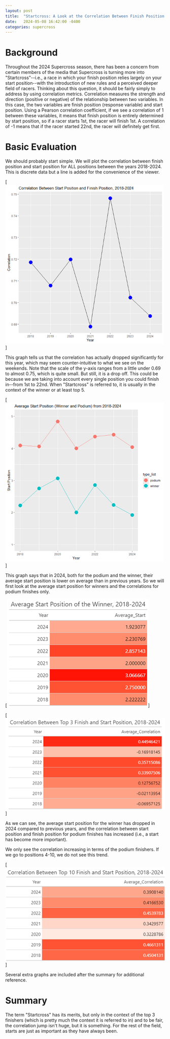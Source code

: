 ```yaml
---
layout: post
title:  "Startcross: A Look at the Correlation Between Finish Position and Start Position in Supercross"
date:   2024-05-08 16:42:00 -0400
categories: supercross
---
```

# Background
Throughout the 2024 Supercross season, there has been a concern from certain members of the media that Supercross is turning more into "Startcross"--i.e., a race in which your finish position relies largely on your start position--with the introduction of new rules and a perceived deeper field of racers. Thinking about this question, it should be fairly simply to address by using correlation metrics. Correlation measures the strength and direction (positive or negative) of the relationship between two variables. In this case, the two variables are finish position (response variable) and start position. Using a Pearson correlation coefficient, if we see a correlation of 1 between these variables, it means that finish position is entirely determined by start position, so if a racer starts 1st, the racer will finish 1st. A correlation of -1 means that if the racer started 22nd, the racer will definitely get first.

# Basic Evaluation
We should probably start simple. We will plot the correlation between finish position and start position for ALL positions between the years 2018-2024. This is discrete data but a line is added for the convenience of the viewer.

[![](../images/startcross/corr_allyears.png)]

This graph tells us that the correlation has actually dropped significantly for this year, which may seem counter-intuitive to what we see on the weekends. Note that the scale of the y-axis ranges from a little under 0.69 to almost 0.75, which is quite small. But still, it is a drop off. This could be because we are taking into account every single position you could finish in--from 1st to 22nd. When "Startcross" is referred to, it is usually in the context of the winner or at least top 5. 

[![](../images/startcross/avg_start_chart.png)]

This graph says that in 2024, both for the podium and the winner, their average start position is lower on average than in previous years. So we will first look at the average start position for winners and the correlations for podium finishes only.

[![](../images/startcross/winner_start_heatmap.png)]

[![](../images/startcross/podium_corr.png)]

As we can see, the average start position for the winner has dropped in 2024 compared to previous years, and the correlation between start position and finish position for podium finishes has increased (i.e., a start has become more important).

We only see the correlation increasing in terms of the podium finishers. If we go to positions 4-10, we do not see this trend.

[![](../images/startcross/top10_corr.png)]

Several extra graphs are included after the summary for additional reference.

# Summary
The term "Startcross" has its merits, but only in the context of the top 3 finishers (which is pretty much the context it is referred to in) and to be fair, the correlation jump isn't huge, but it is something. For the rest of the field, starts are just as important as they have always been.
